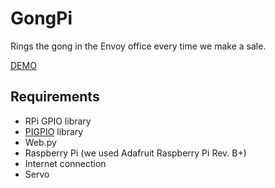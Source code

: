 # GongPi

Rings the gong in the Envoy office every time we make a sale.

[DEMO](http://wellsosaur.us/YFfX)

## Requirements

* RPi GPIO library
* [PIGPIO](http://abyz.co.uk/rpi/pigpio/) library
* Web.py
* Raspberry Pi (we used Adafruit Raspberry Pi Rev. B+)
* Internet connection
* Servo
